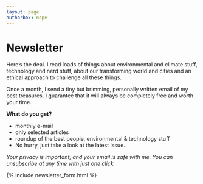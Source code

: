 ```yaml
---
layout: page
authorbox: nope
---
```


# Newsletter

Here’s the deal. I read loads of things about environmental and climate stuff, technology and nerd stuff, about our transforming world and cities and an ethical approach to challenge all these things.

Once a month, I send a tiny but brimming, personally written email of my best treasures. I guarantee that it will always be completely free and worth your time.

**What do you get?**

- monthly e-mail
- only selected articles
- roundup of the best people, environmental & technology stuff
- No hurry, just take a look at the latest issue.

*Your privacy is important, and your email is safe with me. You can unsubscribe at any time with just one click.*

{% include newsletter_form.html %}